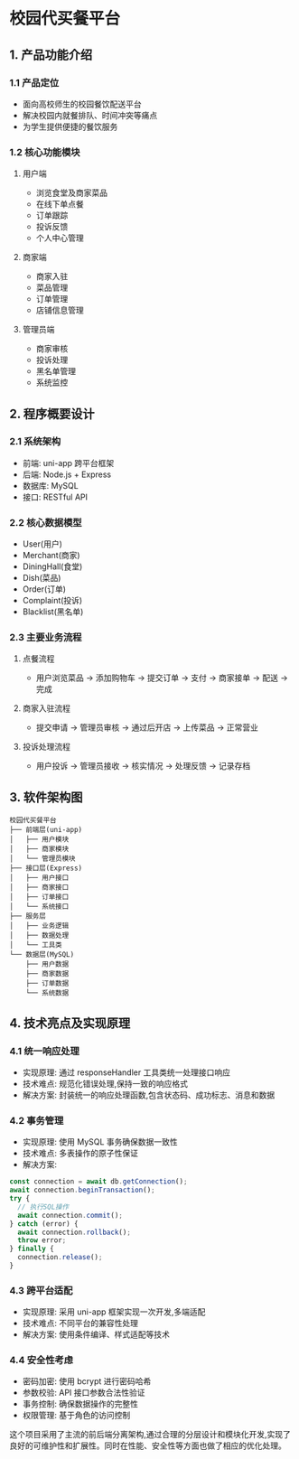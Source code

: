 # 校园代买餐平台

## 1. 产品功能介绍

### 1.1 产品定位
- 面向高校师生的校园餐饮配送平台
- 解决校园内就餐排队、时间冲突等痛点
- 为学生提供便捷的餐饮服务

### 1.2 核心功能模块
1. 用户端
   - 浏览食堂及商家菜品
   - 在线下单点餐
   - 订单跟踪
   - 投诉反馈
   - 个人中心管理

2. 商家端
   - 商家入驻
   - 菜品管理
   - 订单管理
   - 店铺信息管理

3. 管理员端
   - 商家审核
   - 投诉处理
   - 黑名单管理
   - 系统监控

## 2. 程序概要设计

### 2.1 系统架构
- 前端: uni-app 跨平台框架
- 后端: Node.js + Express
- 数据库: MySQL
- 接口: RESTful API

### 2.2 核心数据模型
- User(用户)
- Merchant(商家) 
- DiningHall(食堂)
- Dish(菜品)
- Order(订单)
- Complaint(投诉)
- Blacklist(黑名单)

### 2.3 主要业务流程
1. 点餐流程
   - 用户浏览菜品 -> 添加购物车 -> 提交订单 -> 支付 -> 商家接单 -> 配送 -> 完成

2. 商家入驻流程  
   - 提交申请 -> 管理员审核 -> 通过后开店 -> 上传菜品 -> 正常营业

3. 投诉处理流程
   - 用户投诉 -> 管理员接收 -> 核实情况 -> 处理反馈 -> 记录存档

## 3. 软件架构图

```
校园代买餐平台
├── 前端层(uni-app)
│   ├── 用户模块
│   ├── 商家模块
│   └── 管理员模块
├── 接口层(Express)
│   ├── 用户接口
│   ├── 商家接口
│   ├── 订单接口
│   └── 系统接口
├── 服务层
│   ├── 业务逻辑
│   ├── 数据处理
│   └── 工具类
└── 数据层(MySQL)
    ├── 用户数据
    ├── 商家数据
    ├── 订单数据
    └── 系统数据
```

## 4. 技术亮点及实现原理

### 4.1 统一响应处理
- 实现原理: 通过 responseHandler 工具类统一处理接口响应
- 技术难点: 规范化错误处理,保持一致的响应格式
- 解决方案: 封装统一的响应处理函数,包含状态码、成功标志、消息和数据

### 4.2 事务管理
- 实现原理: 使用 MySQL 事务确保数据一致性
- 技术难点: 多表操作的原子性保证
- 解决方案:
```javascript
const connection = await db.getConnection();
await connection.beginTransaction();
try {
  // 执行SQL操作
  await connection.commit();
} catch (error) {
  await connection.rollback();
  throw error;
} finally {
  connection.release();
}
```

### 4.3 跨平台适配
- 实现原理: 采用 uni-app 框架实现一次开发,多端适配
- 技术难点: 不同平台的兼容性处理
- 解决方案: 使用条件编译、样式适配等技术

### 4.4 安全性考虑
- 密码加密: 使用 bcrypt 进行密码哈希
- 参数校验: API 接口参数合法性验证
- 事务控制: 确保数据操作的完整性
- 权限管理: 基于角色的访问控制

这个项目采用了主流的前后端分离架构,通过合理的分层设计和模块化开发,实现了良好的可维护性和扩展性。同时在性能、安全性等方面也做了相应的优化处理。